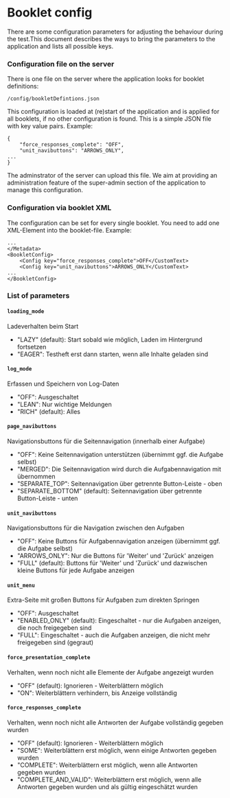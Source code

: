 # Booklet config
There are some configuration parameters for adjusting the behaviour during the test.This 
document describes the ways to bring the parameters to the application and lists
all possible keys.
 
### Configuration file on the server
There is one file on the server where the application looks for booklet definitions:
```
/config/bookletDefintions.json
``` 
This configuration is loaded at (re)start of the application and is applied for 
all booklets, if no other configuration is found. This is a simple JSON file with 
key value pairs. Example:
```
{
    "force_responses_complete": "OFF",
    "unit_navibuttons": "ARROWS_ONLY",
...
}
```
The adminstrator of the server can upload this file. We aim at providing an 
administration feature of the super-admin section of the application to manage 
this configuration.

### Configuration via booklet XML
The configuration can be set for every single booklet. You need to add one XML-Element 
into the booklet-file. Example:
```
...
</Metadata>
<BookletConfig>
    <Config key="force_responses_complete">OFF</CustomText>
    <Config key="unit_navibuttons">ARROWS_ONLY</CustomText>
...
</BookletConfig>
```

### List of parameters

#### `loading_mode`
Ladeverhalten beim Start
  * "LAZY" (default): Start sobald wie möglich, Laden im Hintergrund fortsetzen
  * "EAGER": Testheft erst dann starten, wenn alle Inhalte geladen sind

#### `log_mode`
Erfassen und Speichern von Log-Daten
  * "OFF": Ausgeschaltet
  * "LEAN": Nur wichtige Meldungen
  * "RICH" (default): Alles

#### `page_navibuttons`
Navigationsbuttons für die Seitennavigation (innerhalb einer Aufgabe)
  * "OFF": Keine Seitennavigation unterstützen (übernimmt ggf. die Aufgabe selbst)
  * "MERGED": Die Seitennavigation wird durch die Aufgabennavigation mit übernommen
  * "SEPARATE_TOP": Seitennavigation über getrennte Button-Leiste - oben
  * "SEPARATE_BOTTOM" (default): Seitennavigation über getrennte Button-Leiste - unten

#### `unit_navibuttons`
Navigationsbuttons für die Navigation zwischen den Aufgaben
  * "OFF": Keine Buttons für Aufgabennavigation anzeigen (übernimmt ggf. die Aufgabe selbst)
  * "ARROWS_ONLY": Nur die Buttons für 'Weiter' und 'Zurück' anzeigen
  * "FULL" (default): Buttons für 'Weiter' und 'Zurück' und dazwischen kleine Buttons für jede Aufgabe anzeigen

#### `unit_menu`
Extra-Seite mit großen Buttons für Aufgaben zum direkten Springen
  * "OFF": Ausgeschaltet
  * "ENABLED_ONLY" (default): Eingeschaltet - nur die Aufgaben anzeigen, die noch freigegeben sind
  * "FULL": Eingeschaltet - auch die Aufgaben anzeigen, die nicht mehr freigegeben sind (gegraut)

#### `force_presentation_complete`
Verhalten, wenn noch nicht alle Elemente der Aufgabe angezeigt wurden
  * "OFF" (default): Ignorieren - Weiterblättern möglich
  * "ON": Weiterblättern verhindern, bis Anzeige vollständig

#### `force_responses_complete`
Verhalten, wenn noch nicht alle Antworten der Aufgabe vollständig gegeben wurden
  * "OFF" (default): Ignorieren - Weiterblättern möglich
  * "SOME": Weiterblättern erst möglich, wenn einige Antworten gegeben wurden
  * "COMPLETE": Weiterblättern erst möglich, wenn alle Antworten gegeben wurden
  * "COMPLETE_AND_VALID": Weiterblättern erst möglich, wenn alle Antworten gegeben wurden und als gültig eingeschätzt wurden
